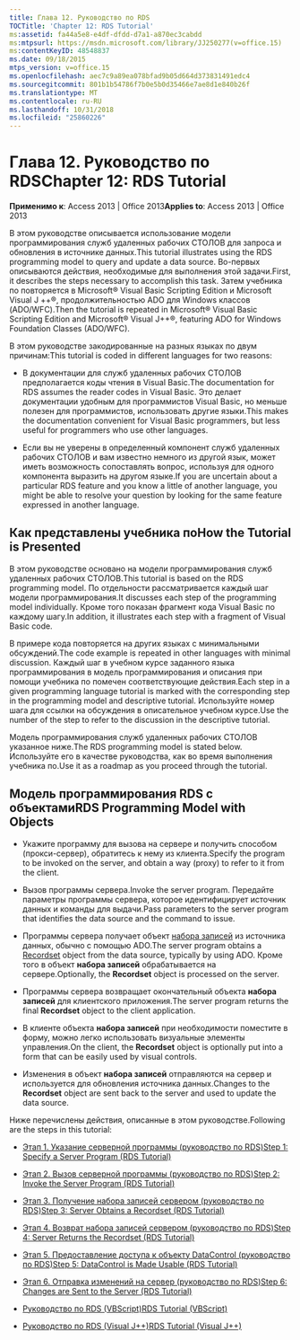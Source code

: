 ```yaml
---
title: Глава 12. Руководство по RDS
TOCTitle: 'Chapter 12: RDS Tutorial'
ms:assetid: fa44a5e8-e4df-dfdd-d7a1-a870ec3cabdd
ms:mtpsurl: https://msdn.microsoft.com/library/JJ250277(v=office.15)
ms:contentKeyID: 48548837
ms.date: 09/18/2015
mtps_version: v=office.15
ms.openlocfilehash: aec7c9a89ea078bfad9b05d664d373831491edc4
ms.sourcegitcommit: 801b1b54786f7b0e5b0d35466e7ae8d1e840b26f
ms.translationtype: MT
ms.contentlocale: ru-RU
ms.lasthandoff: 10/31/2018
ms.locfileid: "25860226"
---
```

# <a name="chapter-12-rds-tutorial"></a><span data-ttu-id="bf6e6-102">Глава 12. Руководство по RDS</span><span class="sxs-lookup"><span data-stu-id="bf6e6-102">Chapter 12: RDS Tutorial</span></span>


<span data-ttu-id="bf6e6-103">**Применимо к**: Access 2013 | Office 2013</span><span class="sxs-lookup"><span data-stu-id="bf6e6-103">**Applies to**: Access 2013 | Office 2013</span></span>

<span data-ttu-id="bf6e6-104">В этом руководстве описывается использование модели программирования служб удаленных рабочих СТОЛОВ для запроса и обновления в источнике данных.</span><span class="sxs-lookup"><span data-stu-id="bf6e6-104">This tutorial illustrates using the RDS programming model to query and update a data source.</span></span> <span data-ttu-id="bf6e6-105">Во-первых описываются действия, необходимые для выполнения этой задачи.</span><span class="sxs-lookup"><span data-stu-id="bf6e6-105">First, it describes the steps necessary to accomplish this task.</span></span> <span data-ttu-id="bf6e6-106">Затем учебника по повторяется в Microsoft® Visual Basic Scripting Edition и Microsoft Visual J ++®, продолжительностью ADO для Windows классов (ADO/WFC).</span><span class="sxs-lookup"><span data-stu-id="bf6e6-106">Then the tutorial is repeated in Microsoft® Visual Basic Scripting Edition and Microsoft® Visual J++®, featuring ADO for Windows Foundation Classes (ADO/WFC).</span></span>

<span data-ttu-id="bf6e6-107">В этом руководстве закодированные на разных языках по двум причинам:</span><span class="sxs-lookup"><span data-stu-id="bf6e6-107">This tutorial is coded in different languages for two reasons:</span></span>

  - <span data-ttu-id="bf6e6-108">В документации для служб удаленных рабочих СТОЛОВ предполагается коды чтения в Visual Basic.</span><span class="sxs-lookup"><span data-stu-id="bf6e6-108">The documentation for RDS assumes the reader codes in Visual Basic.</span></span> <span data-ttu-id="bf6e6-109">Это делает документации удобным для программистов Visual Basic, но меньше полезен для программистов, использовать другие языки.</span><span class="sxs-lookup"><span data-stu-id="bf6e6-109">This makes the documentation convenient for Visual Basic programmers, but less useful for programmers who use other languages.</span></span>

  - <span data-ttu-id="bf6e6-110">Если вы не уверены в определенный компонент служб удаленных рабочих СТОЛОВ и вам известно немного из другой язык, может иметь возможность сопоставлять вопрос, используя для одного компонента выразить на другом языке.</span><span class="sxs-lookup"><span data-stu-id="bf6e6-110">If you are uncertain about a particular RDS feature and you know a little of another language, you might be able to resolve your question by looking for the same feature expressed in another language.</span></span>

## <a name="how-the-tutorial-is-presented"></a><span data-ttu-id="bf6e6-111">Как представлены учебника по</span><span class="sxs-lookup"><span data-stu-id="bf6e6-111">How the Tutorial is Presented</span></span>

<span data-ttu-id="bf6e6-112">В этом руководстве основано на модели программирования служб удаленных рабочих СТОЛОВ.</span><span class="sxs-lookup"><span data-stu-id="bf6e6-112">This tutorial is based on the RDS programming model.</span></span> <span data-ttu-id="bf6e6-113">По отдельности рассматривается каждый шаг модели программирования.</span><span class="sxs-lookup"><span data-stu-id="bf6e6-113">It discusses each step of the programming model individually.</span></span> <span data-ttu-id="bf6e6-114">Кроме того показан фрагмент кода Visual Basic по каждому шагу.</span><span class="sxs-lookup"><span data-stu-id="bf6e6-114">In addition, it illustrates each step with a fragment of Visual Basic code.</span></span>

<span data-ttu-id="bf6e6-115">В примере кода повторяется на других языках с минимальными обсуждений.</span><span class="sxs-lookup"><span data-stu-id="bf6e6-115">The code example is repeated in other languages with minimal discussion.</span></span> <span data-ttu-id="bf6e6-116">Каждый шаг в учебном курсе заданного языка программирования в модель программирования и описания при помощи учебника по помечен соответствующие действия.</span><span class="sxs-lookup"><span data-stu-id="bf6e6-116">Each step in a given programming language tutorial is marked with the corresponding step in the programming model and descriptive tutorial.</span></span> <span data-ttu-id="bf6e6-117">Используйте номер шага для ссылки на обсуждения в описательное учебном курсе.</span><span class="sxs-lookup"><span data-stu-id="bf6e6-117">Use the number of the step to refer to the discussion in the descriptive tutorial.</span></span>

<span data-ttu-id="bf6e6-118">Модель программирования служб удаленных рабочих СТОЛОВ указанное ниже.</span><span class="sxs-lookup"><span data-stu-id="bf6e6-118">The RDS programming model is stated below.</span></span> <span data-ttu-id="bf6e6-119">Используйте его в качестве руководства, как во время выполнения учебника по.</span><span class="sxs-lookup"><span data-stu-id="bf6e6-119">Use it as a roadmap as you proceed through the tutorial.</span></span>

## <a name="rds-programming-model-with-objects"></a><span data-ttu-id="bf6e6-120">Модель программирования RDS с объектами</span><span class="sxs-lookup"><span data-stu-id="bf6e6-120">RDS Programming Model with Objects</span></span>

  - <span data-ttu-id="bf6e6-121">Укажите программу для вызова на сервере и получить способом (прокси-сервер), обратитесь к нему из клиента.</span><span class="sxs-lookup"><span data-stu-id="bf6e6-121">Specify the program to be invoked on the server, and obtain a way (proxy) to refer to it from the client.</span></span>

  - <span data-ttu-id="bf6e6-122">Вызов программы сервера.</span><span class="sxs-lookup"><span data-stu-id="bf6e6-122">Invoke the server program.</span></span> <span data-ttu-id="bf6e6-123">Передайте параметры программы сервера, которое идентифицирует источник данных и команды для выдачи.</span><span class="sxs-lookup"><span data-stu-id="bf6e6-123">Pass parameters to the server program that identifies the data source and the command to issue.</span></span>

  - <span data-ttu-id="bf6e6-124">Программы сервера получает объект [набора записей](recordset-object-ado.md) из источника данных, обычно с помощью ADO.</span><span class="sxs-lookup"><span data-stu-id="bf6e6-124">The server program obtains a [Recordset](recordset-object-ado.md) object from the data source, typically by using ADO.</span></span> <span data-ttu-id="bf6e6-125">Кроме того в объект **набора записей** обрабатывается на сервере.</span><span class="sxs-lookup"><span data-stu-id="bf6e6-125">Optionally, the **Recordset** object is processed on the server.</span></span>

  - <span data-ttu-id="bf6e6-126">Программы сервера возвращает окончательный объекта **набора записей** для клиентского приложения.</span><span class="sxs-lookup"><span data-stu-id="bf6e6-126">The server program returns the final **Recordset** object to the client application.</span></span>

  - <span data-ttu-id="bf6e6-127">В клиенте объекта **набора записей** при необходимости поместите в форму, можно легко использовать визуальные элементы управления.</span><span class="sxs-lookup"><span data-stu-id="bf6e6-127">On the client, the **Recordset** object is optionally put into a form that can be easily used by visual controls.</span></span>

  - <span data-ttu-id="bf6e6-128">Изменения в объект **набора записей** отправляются на сервер и используется для обновления источника данных.</span><span class="sxs-lookup"><span data-stu-id="bf6e6-128">Changes to the **Recordset** object are sent back to the server and used to update the data source.</span></span>

<span data-ttu-id="bf6e6-129">Ниже перечислены действия, описанные в этом руководстве.</span><span class="sxs-lookup"><span data-stu-id="bf6e6-129">Following are the steps in this tutorial:</span></span>

- [<span data-ttu-id="bf6e6-130">Этап 1. Указание серверной программы (руководство по RDS)</span><span class="sxs-lookup"><span data-stu-id="bf6e6-130">Step 1: Specify a Server Program (RDS Tutorial)</span></span>](step-1-specify-a-server-program-rds-tutorial.md)

- [<span data-ttu-id="bf6e6-131">Этап 2. Вызов серверной программы (руководство по RDS)</span><span class="sxs-lookup"><span data-stu-id="bf6e6-131">Step 2: Invoke the Server Program (RDS Tutorial)</span></span>](step-2-invoke-the-server-program-rds-tutorial.md)

- [<span data-ttu-id="bf6e6-132">Этап 3. Получение набора записей сервером (руководство по RDS)</span><span class="sxs-lookup"><span data-stu-id="bf6e6-132">Step 3: Server Obtains a Recordset (RDS Tutorial)</span></span>](step-3-server-obtains-a-recordset-rds-tutorial.md)

- [<span data-ttu-id="bf6e6-133">Этап 4. Возврат набора записей сервером (руководство по RDS)</span><span class="sxs-lookup"><span data-stu-id="bf6e6-133">Step 4: Server Returns the Recordset (RDS Tutorial)</span></span>](step-4-server-returns-the-recordset-rds-tutorial.md)

- [<span data-ttu-id="bf6e6-134">Этап 5. Предоставление доступа к объекту DataControl (руководство по RDS)</span><span class="sxs-lookup"><span data-stu-id="bf6e6-134">Step 5: DataControl is Made Usable (RDS Tutorial)</span></span>](step-5-datacontrol-is-made-usable-rds-tutorial.md)

- [<span data-ttu-id="bf6e6-135">Этап 6. Отправка изменений на сервер (руководство по RDS)</span><span class="sxs-lookup"><span data-stu-id="bf6e6-135">Step 6: Changes are Sent to the Server (RDS Tutorial)</span></span>](step-6-changes-are-sent-to-the-server-rds-tutorial.md)

- [<span data-ttu-id="bf6e6-136">Руководство по RDS (VBScript)</span><span class="sxs-lookup"><span data-stu-id="bf6e6-136">RDS Tutorial (VBScript)</span></span>](rds-tutorial-vbscript.md)

- [<span data-ttu-id="bf6e6-137">Руководство по RDS (Visual J++)</span><span class="sxs-lookup"><span data-stu-id="bf6e6-137">RDS Tutorial (Visual J++)</span></span>](rds-tutorial-visual-j.md)